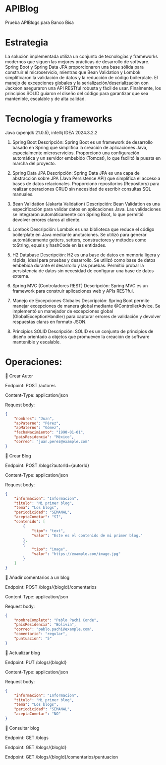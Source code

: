 # APIBlog
Prueba APIBlogs para Banco Bisa 
# Estrategia
La solución implementada utiliza un conjunto de tecnologías y frameworks modernos que siguen las mejores prácticas de desarrollo de software. Spring Boot y Spring Data JPA proporcionaron una base sólida para construir el microservicio, mientras que Bean Validation y Lombok simplificaron la validación de datos y la reducción de código boilerplate. El manejo de excepciones globales y la serialización/deserialización con Jackson aseguraron una API RESTful robusta y fácil de usar. Finalmente, los principios SOLID guiaron el diseño del código para garantizar que sea mantenible, escalable y de alta calidad.

# Tecnología y frameworks
Java (openjdk 21.0.5), intellij IDEA 2024.3.2.2

1. Spring Boot
Descripción: Spring Boot es un framework de desarrollo basado en Spring que simplifica la creación de aplicaciones Java, especialmente microservicios.
Proporcionó una configuración automática y un servidor embebido (Tomcat), lo que facilitó la puesta en marcha del proyecto.

2. Spring Data JPA
Descripción: Spring Data JPA es una capa de abstracción sobre JPA (Java Persistence API) que simplifica el acceso a bases de datos relacionales.
Proporcionó repositorios (Repository) para realizar operaciones CRUD sin necesidad de escribir consultas SQL manuales.

3. Bean Validation (Jakarta Validation)
Descripción: Bean Validation es una especificación para validar datos en aplicaciones Java.
Las validaciones se integraron automáticamente con Spring Boot, lo que permitió devolver errores claros al cliente.

4. Lombok
Descripción: Lombok es una biblioteca que reduce el código boilerplate en Java mediante anotaciones.
Se utilizó para generar automáticamente getters, setters, constructores y métodos como toString, equals y hashCode en las entidades.

5. H2 Database
Descripción: H2 es una base de datos en memoria ligera y rápida, ideal para pruebas y desarrollo.
Se utilizó como base de datos embebida durante el desarrollo y las pruebas.
Permitió probar la persistencia de datos sin necesidad de configurar una base de datos externa.

6. Spring MVC (Controladores REST)
Descripción: Spring MVC es un framework para construir aplicaciones web y APIs RESTful.

7. Manejo de Excepciones Globales
Descripción: Spring Boot permite manejar excepciones de manera global mediante @ControllerAdvice.
Se implementó un manejador de excepciones global (GlobalExceptionHandler) para capturar errores de validación y devolver respuestas claras en formato JSON.

11. Principios SOLID
Descripción: SOLID es un conjunto de principios de diseño orientado a objetos que promueven la creación de software mantenible y escalable.

# Operaciones:
 Crear Autor

Endpoint: POST /autores

Content-Type: application/json

Request body:
```json
{
    "nombres": "Juan",
    "apPaterno": "Pérez",
    "apMaterno": "Gómez",
    "fechaNacimiento": "1990-01-01",
    "paisResidencia": "México",
    "correo": "juan.perez@example.com"
}
```
 Crear Blog

Endpoint: POST /blogs?autorId={autorId}

Content-Type: application/json

Request body:
```json
{
    "informacion": "Informacion",
    "titulo": "Mi primer blog",
    "tema": "Los blogs",
    "periodicidad": "SEMANAL",
    "aceptaCometar": "SI",
    "contenido": [
        {
            "tipo": "text",
            "valor": "Este es el contenido de mi primer blog."
        },
        {
            "tipo": "image",
            "valor": "https://example.com/image.jpg"
        }
    ]
}
```
 Añadir comentarios a un blog

Endpoint: POST /blogs/{blogId}/comentarios

Content-Type: application/json

Request body:
```json
{
    "nombreCompleto": "Pablo Pachi Conde",
    "paisResidencia": "Bolivia",
    "correo": "pablo.pachi@example.com",
    "comentario": "regular",
    "puntuacion": "5"
}
```
 Actualizar blog

Endpoint: PUT /blogs/{blogId}

Content-Type: application/json

Request body:
```json
{
    "informacion": "Informacion",
    "titulo": "Mi primer blog",
    "tema": "Los blogs",
    "periodicidad": "SEMANAL",
    "aceptaCometar": "NO"
}
```
 Consultar blog

Endpoint: GET /blogs

Endpoint: GET /blogs/{blogId}

Endpoint: GET /blogs/{blogId}/comentarios/puntuacion



